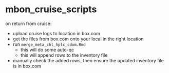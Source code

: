 # mbon_cruise_scripts
on return from cruise:

* upload cruise logs to location in box.com
* get the files from box.com onto your local in the right location
* run `merge_meta_chl_hplc_cdom.Rmd`
  * this will do some auto-qc
  * this will append rows to the inventory file
* manually check the added rows, then ensure the updated inventory file is in box.com
